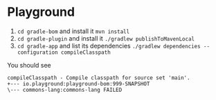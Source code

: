 # Playground

1) `cd gradle-bom` and install it `mvn install`
2) `cd gradle-plugin` and install it `./gradlew publishToMavenLocal`
3) `cd gradle-app` and list its dependencies `./gradlew dependencies --configuration compileClasspath`

You should see

````
compileClasspath - Compile classpath for source set 'main'.
+--- io.playground:playground-bom:999-SNAPSHOT
\--- commons-lang:commons-lang FAILED
````